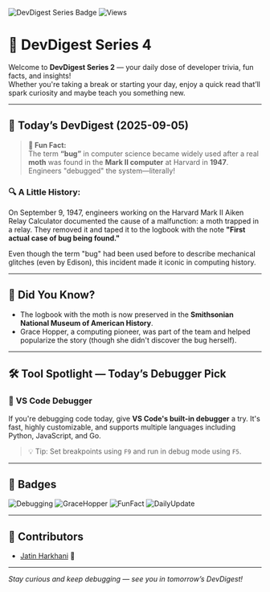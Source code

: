 ![DevDigest Series Badge](https://img.shields.io/badge/DevDigest-Series%202-blueviolet)
![Views](https://visitor-badge.laobi.icu/badge?page_id=jatinharkhani.devdigest-series-2)

# 🚀 DevDigest Series 4

Welcome to **DevDigest Series 2** — your daily dose of developer trivia, fun facts, and insights!  
Whether you're taking a break or starting your day, enjoy a quick read that’ll spark curiosity and maybe teach you something new.

---

## 🎉 Today’s DevDigest (2025-09-05)

> **🧠 Fun Fact:**  
> The term **“bug”** in computer science became widely used after a real **moth** was found in the **Mark II computer** at Harvard in **1947**. Engineers "debugged" the system—literally!

### 🔍 A Little History:

On September 9, 1947, engineers working on the Harvard Mark II Aiken Relay Calculator documented the cause of a malfunction: a moth trapped in a relay. They removed it and taped it to the logbook with the note **"First actual case of bug being found."**

Even though the term "bug" had been used before to describe mechanical glitches (even by Edison), this incident made it iconic in computing history.

---

## 🤔 Did You Know?

- The logbook with the moth is now preserved in the **Smithsonian National Museum of American History**.
- Grace Hopper, a computing pioneer, was part of the team and helped popularize the story (though she didn't discover the bug herself).

---

## 🛠 Tool Spotlight — Today’s Debugger Pick

### 🔧 **VS Code Debugger**  
If you're debugging code today, give **VS Code's built-in debugger** a try. It's fast, highly customizable, and supports multiple languages including Python, JavaScript, and Go.

> 💡 Tip: Set breakpoints using `F9` and run in debug mode using `F5`.

---

## 🏅 Badges

![Debugging](https://img.shields.io/badge/-Debugging-red)
![GraceHopper](https://img.shields.io/badge/-Grace%20Hopper-9cf)
![FunFact](https://img.shields.io/badge/-Fun%20Fact-orange)
![DailyUpdate](https://img.shields.io/badge/-Daily%20Update-success)

---

## 🙌 Contributors

- [Jatin Harkhani](https://github.com/jatinharkhani) 🚀

---

_Stay curious and keep debugging — see you in tomorrow’s DevDigest!_
